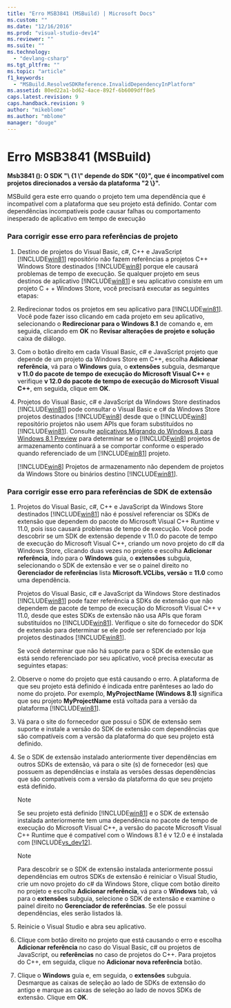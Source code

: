 ```yaml
---
title: "Erro MSB3841 (MSBuild) | Microsoft Docs"
ms.custom: ""
ms.date: "12/16/2016"
ms.prod: "visual-studio-dev14"
ms.reviewer: ""
ms.suite: ""
ms.technology: 
  - "devlang-csharp"
ms.tgt_pltfrm: ""
ms.topic: "article"
f1_keywords: 
  - "MSBuild.ResolveSDKReference.InvalidDependencyInPlatform"
ms.assetid: 80ed22a1-bd62-4ace-892f-6b6009dff8e5
caps.latest.revision: 9
caps.handback.revision: 9
author: "mikeblome"
ms.author: "mblome"
manager: "douge"
---
```

# Erro MSB3841 (MSBuild)
**Msb3841 \(\): O SDK "\\ {1 \\" depende do SDK "{0}", que é incompatível com projetos direcionados a versão da plataforma "2 \\}".**  
  
 MSBuild gera este erro quando o projeto tem uma dependência que é incompatível com a plataforma que seu projeto está definido. Contar com dependências incompatíveis pode causar falhas ou comportamento inesperado de aplicativo em tempo de execução  
  
### Para corrigir esse erro para referências de projeto  
  
1.  Destino de projetos do Visual Basic, c\#, C\+\+ e JavaScript [!INCLUDE[win81](../misc/includes/win81_md.md)] repositório não fazem referências a projetos C\+\+ Windows Store destinados [!INCLUDE[win8](../build/includes/win8_md.md)] porque ele causará problemas de tempo de execução. Se qualquer projeto em seus destinos de aplicativo [!INCLUDE[win81](../misc/includes/win81_md.md)] e seu aplicativo consiste em um projeto C \+ \+ Windows Store, você precisará executar as seguintes etapas:  
  
2.  Redirecionar todos os projetos em seu aplicativo para [!INCLUDE[win81](../misc/includes/win81_md.md)]. Você pode fazer isso clicando em cada projeto em seu aplicativo, selecionando o **Redirecionar para o Windows 8.1** de comando e, em seguida, clicando em **OK** no **Revisar alterações de projeto e solução** caixa de diálogo.  
  
3.  Com o botão direito em cada Visual Basic, c\# e JavaScript projeto que depende de um projeto da Windows Store em C\+\+, escolha **Adicionar referência**, vá para o **Windows** guia, o **extensões** subguia, desmarque **v 11.0 do pacote de tempo de execução do Microsoft Visual C\+\+** e verifique **v 12.0 do pacote de tempo de execução do Microsoft Visual C\+\+**, em seguida, clique em **OK**.  
  
4.  Projetos do Visual Basic, c\# e JavaScript da Windows Store destinados [!INCLUDE[win81](../misc/includes/win81_md.md)] pode consultar o Visual Basic e c\# da Windows Store projetos destinados [!INCLUDE[win8](../build/includes/win8_md.md)] desde que o [!INCLUDE[win8](../build/includes/win8_md.md)] repositório projetos não usem APIs que foram substituídos no [!INCLUDE[win81](../misc/includes/win81_md.md)]. Consulte [aplicativos Migrando do Windows 8 para Windows 8.1 Preview](http://msdn.microsoft.com/library/windows/apps/dn263113.aspx) para determinar se o [!INCLUDE[win8](../build/includes/win8_md.md)] projetos de armazenamento continuará a se comportar conforme o esperado quando referenciado de um [!INCLUDE[win81](../misc/includes/win81_md.md)] projeto.  
  
     [!INCLUDE[win8](../build/includes/win8_md.md)] Projetos de armazenamento não dependem de projetos da Windows Store ou binários destino [!INCLUDE[win81](../misc/includes/win81_md.md)].  
  
### Para corrigir esse erro para referências de SDK de extensão  
  
1.  Projetos do Visual Basic, c\#, C\+\+ e JavaScript da Windows Store destinados [!INCLUDE[win81](../misc/includes/win81_md.md)] não é possível referenciar os SDKs de extensão que dependem do pacote do Microsoft Visual C\+\+ Runtime v 11.0, pois isso causará problemas de tempo de execução. Você pode descobrir se um SDK de extensão depende v 11.0 do pacote de tempo de execução do Microsoft Visual C\+\+, criando um novo projeto do c\# da Windows Store, clicando duas vezes no projeto e escolha **Adicionar referência**, indo para o **Windows** guia, o **extensões** subguia, selecionando o SDK de extensão e ver se o painel direito no **Gerenciador de referências** lista **Microsoft.VCLibs, versão \= 11.0** como uma dependência.  
  
     Projetos do Visual Basic, c\# e JavaScript da Windows Store destinados [!INCLUDE[win81](../misc/includes/win81_md.md)] pode fazer referência a SDKs de extensão que não dependem de pacote de tempo de execução do Microsoft Visual C\+\+ v 11.0, desde que estes SDKs de extensão não usa APIs que foram substituídos no [!INCLUDE[win81](../misc/includes/win81_md.md)]. Verifique o site do fornecedor do SDK de extensão para determinar se ele pode ser referenciado por loja projetos destinados [!INCLUDE[win81](../misc/includes/win81_md.md)].  
  
     Se você determinar que não há suporte para o SDK de extensão que está sendo referenciado por seu aplicativo, você precisa executar as seguintes etapas:  
  
2.  Observe o nome do projeto que está causando o erro. A plataforma de que seu projeto está definido é indicada entre parênteses ao lado do nome do projeto. Por exemplo, **MyProjectName \(Windows 8.1\)** significa que seu projeto **MyProjectName** está voltada para a versão da plataforma [!INCLUDE[win81](../misc/includes/win81_md.md)].  
  
3.  Vá para o site do fornecedor que possui o SDK de extensão sem suporte e instale a versão do SDK de extensão com dependências que são compatíveis com a versão da plataforma do que seu projeto está definido.  
  
4.  Se o SDK de extensão instalado anteriormente tiver dependências em outros SDKs de extensão, vá para o site \(s\) de fornecedor \(es\) que possuem as dependências e instala as versões dessas dependências que são compatíveis com a versão da plataforma do que seu projeto está definido.  
  
    > [!NOTE]
    >  Se seu projeto está definido [!INCLUDE[win81](../misc/includes/win81_md.md)] e o SDK de extensão instalada anteriormente tem uma dependência no pacote de tempo de execução do Microsoft Visual C\+\+, a versão do pacote Microsoft Visual C\+\+ Runtime que é compatível com o Windows 8.1 é v 12.0 e é instalada com [!INCLUDE[vs_dev12](../atl-mfc-shared/includes/vs_dev12_md.md)].  
  
    > [!NOTE]
    >  Para descobrir se o SDK de extensão instalada anteriormente possui dependências em outros SDKs de extensão é reiniciar o Visual Studio, crie um novo projeto do c\# da Windows Store, clique com botão direito no projeto e escolha **Adicionar referência**, vá para o **Windows** tab, vá para o **extensões** subguia, selecione o SDK de extensão e examine o painel direito no **Gerenciador de referências**. Se ele possui dependências, eles serão listados lá.  
  
5.  Reinicie o Visual Studio e abra seu aplicativo.  
  
6.  Clique com botão direito no projeto que está causando o erro e escolha **Adicionar referência** no caso do Visual Basic, c\# ou projetos de JavaScript, ou **referências** no caso de projetos do C\+\+. Para projetos do C\+\+, em seguida, clique no **Adicionar nova referência** botão.  
  
7.  Clique o **Windows** guia e, em seguida, o **extensões** subguia. Desmarque as caixas de seleção ao lado de SDKs de extensão do antigo e marque as caixas de seleção ao lado de novos SDKs de extensão. Clique em **OK**.